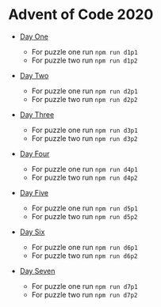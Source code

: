 # Advent of Code 2020

- [Day One](https://adventofcode.com/2020/day/1)
  - For puzzle one run `npm run d1p1`
  - For puzzle two run `npm run d1p2`
  
- [Day Two](https://adventofcode.com/2020/day/2)
  - For puzzle one run `npm run d2p1`
  - For puzzle two run `npm run d2p2`

- [Day Three](https://adventofcode.com/2020/day/3)
  - For puzzle one run `npm run d3p1`
  - For puzzle two run `npm run d3p2`

- [Day Four](https://adventofcode.com/2020/day/4)
  - For puzzle one run `npm run d4p1`
  - For puzzle two run `npm run d4p2`

- [Day Five](https://adventofcode.com/2020/day/5)
  - For puzzle one run `npm run d5p1`
  - For puzzle two run `npm run d5p2`

- [Day Six](https://adventofcode.com/2020/day/6)
  - For puzzle one run `npm run d6p1`
  - For puzzle two run `npm run d6p2`

- [Day Seven](https://adventofcode.com/2020/day/7)
  - For puzzle one run `npm run d7p1`
  - For puzzle two run `npm run d7p2`
